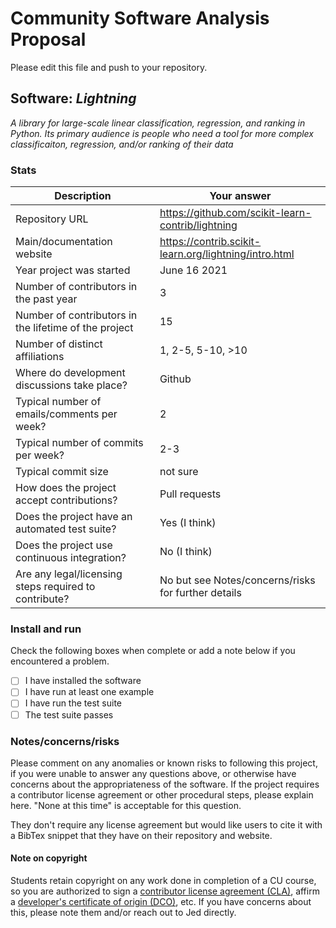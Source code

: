 # Community Software Analysis Proposal
Please edit this file and push to your repository.

## Software: *Lightning*

*A library for large-scale linear classification, regression, and ranking in Python. Its primary audience is people who need a tool for more complex classificaiton, regression, and/or ranking of their data*

### Stats

| Description | Your answer |
|---------|-----------|
| Repository URL |  https://github.com/scikit-learn-contrib/lightning  |
| Main/documentation website |  https://contrib.scikit-learn.org/lightning/intro.html  |
| Year project was started | June 16 2021  |
| Number of contributors in the past year | 3 |
| Number of contributors in the lifetime of the project | 15  |
| Number of distinct affiliations | 1, 2-5, 5-10, >10 |
| Where do development discussions take place? | Github  |
| Typical number of emails/comments per week? | 2  |
| Typical number of commits per week? | 2-3 |
| Typical commit size | not sure |
| How does the project accept contributions? | Pull requests   |
| Does the project have an automated test suite? | Yes (I think) |
| Does the project use continuous integration? | No (I think) |
| Are any legal/licensing steps required to contribute? | No but see Notes/concerns/risks for further details  |

### Install and run

Check the following boxes when complete or add a note below if you
encountered a problem.

- [ ] I have installed the software
- [ ] I have run at least one example
- [ ] I have run the test suite
- [ ] The test suite passes

### Notes/concerns/risks

Please comment on any anomalies or known risks to following this
project, if you were unable to answer any questions above, or
otherwise have concerns about the appropriateness of the software.  If
the project requires a contributor license agreement or other
procedural steps, please explain here.  "None at this time" is
acceptable for this question.

They don't require any license agreement but would like users to cite it with a BibTex snippet that they have on their repository and website.

#### Note on copyright
Students retain copyright on any work done in completion of a CU
course, so you are authorized to sign a [contributor license
agreement (CLA)](https://en.wikipedia.org/wiki/Contributor_License_Agreement),
affirm a [developer's certificate of
origin (DCO)](https://en.wikipedia.org/wiki/Developer_Certificate_of_Origin),
etc.  If you have concerns about this, please note them and/or reach
out to Jed directly.
